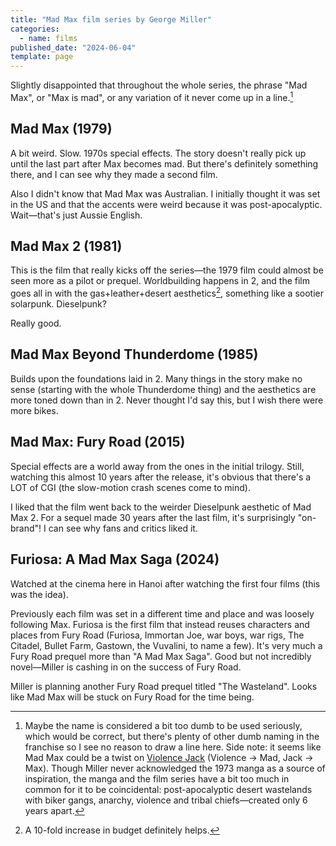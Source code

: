 ```yaml
---
title: "Mad Max film series by George Miller"
categories:
  - name: films
published_date: "2024-06-04"
template: page
---
```


Slightly disappointed that throughout the whole series, the phrase "Mad Max", or "Max is mad", or any variation of it never come up in a line.[^1]

## Mad Max (1979)

A bit weird. Slow. 1970s special effects. The story doesn't really pick up until the last part after Max becomes mad. But there's definitely something there, and I can see why they made a second film.

Also I didn't know that Mad Max was Australian. I initially thought it was set in the US and that the accents were weird because it was post-apocalyptic. Wait—that's just Aussie English.

## Mad Max 2 (1981)

This is the film that really kicks off the series—the 1979 film could almost be seen more as a pilot or prequel. Worldbuilding happens in 2, and the film goes all in with the gas+leather+desert aesthetics[^2], something like a sootier solarpunk. Dieselpunk?

Really good.

## Mad Max Beyond Thunderdome (1985)

Builds upon the foundations laid in 2. Many things in the story make no sense (starting with the whole Thunderdome thing) and the aesthetics are more toned down than in 2. Never thought I'd say this, but I wish there were more bikes.

## Mad Max: Fury Road (2015)

Special effects are a world away from the ones in the initial trilogy. Still, watching this almost 10 years after the release, it's obvious that there's a LOT of CGI (the slow-motion crash scenes come to mind).

I liked that the film went back to the weirder Dieselpunk aesthetic of Mad Max 2. For a sequel made 30 years after the last film, it's surprisingly "on-brand"! I can see why fans and critics liked it.

## Furiosa: A Mad Max Saga (2024)

Watched at the cinema here in Hanoi after watching the first four films (this was the idea).

Previously each film was set in a different time and place and was loosely following Max. Furiosa is the first film that instead reuses characters and places from Fury Road (Furiosa, Immortan Joe, war boys, war rigs, The Citadel, Bullet Farm, Gastown, the Vuvalini, to name a few). It's very much a Fury Road prequel more than "A Mad Max Saga". Good but not incredibly novel—Miller is cashing in on the success of Fury Road.

Miller is planning another Fury Road prequel titled "The Wasteland". Looks like Mad Max will be stuck on Fury Road for the time being.

[^1]: Maybe the name is considered a bit too dumb to be used seriously, which would be correct, but there's plenty of other dumb naming in the franchise so I see no reason to draw a line here. Side note: it seems like Mad Max could be a twist on [Violence Jack](https://en.wikipedia.org/wiki/Violence_Jack) (Violence &rarr; Mad, Jack &rarr; Max). Though Miller never acknowledged the 1973 manga as a source of inspiration, the manga and the film series have a bit too much in common for it to be coincidental: post-apocalyptic desert wastelands with biker gangs, anarchy, violence and tribal chiefs—created only 6 years apart.
[^2]: A 10-fold increase in budget definitely helps.
